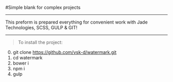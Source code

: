 #Simple blank for complex projects

---

This preform is prepared everything for convenient work with Jade Technologies, SCSS, GULP & GIT!

---

>To install the project:

0. git clone https://github.com/vsk-d/watermark.git
1. cd watermark
2. bower i
3. npm i
4. gulp